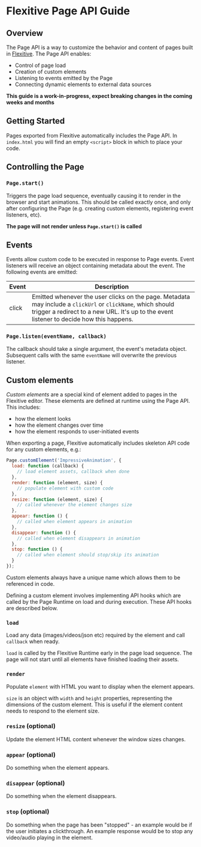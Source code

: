 # Flexitive Page API Guide

## Overview
The Page API is a way to customize the behavior and content of pages built in [Flexitive](https://flexitive.com). The Page API enables:

* Control of page load
* Creation of custom elements
* Listening to events emitted by the Page
* Connecting dynamic elements to external data sources

**This guide is a work-in-progress, expect breaking changes in the coming weeks and months**

## Getting Started
Pages exported from Flexitive automatically includes the Page API. In `index.html` you will find an empty `<script>` block in which to place your code.

## Controlling the Page

### `Page.start()`
Triggers the page load sequence, eventually causing it to render in the browser and start animations. This should be called exactly once, and only after configuring the Page (e.g. creating custom elements, registering event listeners, etc).

**The page will not render unless `Page.start()` is called**

## Events
Events allow custom code to be executed in response to Page events. Event listeners will receive an object containing metadata about the event. The following events are emitted:

| Event | Description |
| --- | --- |
| click | Emitted whenever the user clicks on the page. Metadata may include a `clickUrl` or `clickName`, which should trigger a redirect to a new URL. It's up to the event listener to decide how this happens. |

### `Page.listen(eventName, callback)`
The callback should take a single argument, the event's metadata object. Subsequent calls with the same `eventName` will overwrite the previous listener.

## Custom elements
*Custom elements* are a special kind of element added to pages in the Flexitive editor. These elements are defined at runtime using the Page API. This includes:

* how the element looks
* how the element changes over time
* how the element responds to user-initiated events

When exporting a page, Flexitive automatically includes skeleton API code for any custom elements, e.g.:

```javascript
Page.customElement('ImpressiveAnimation', {
  load: function (callback) {
    // load element assets, callback when done
  },
  render: function (element, size) {
    // populate element with custom code
  },
  resize: function (element, size) {
    // called whenever the element changes size
  },
  appear: function () {
    // called when element appears in animation
  },
  disappear: function () {
    // called when element disappears in animation
  },
  stop: function () {
    // called when element should stop/skip its animation
  }
});
```

Custom elements always have a unique name which allows them to be referenced in code.

Defining a custom element involves implementing API hooks which are called by the Page Runtime on load and during execution. These API hooks are described below.

### `load`
Load any data (images/videos/json etc) required by the element and call `callback` when ready.

`load` is called by the Flexitive Runtime early in the page load sequence. The page will not start until all elements have finished loading their assets.

### `render`
Populate `element` with HTML you want to display when the element appears.

`size` is an object with `width` and `height` properties, representing the dimensions of the custom element. This is useful if the element content needs to respond to the element size.

### `resize` (optional)
Update the element HTML content whenever the window sizes changes.

### `appear` (optional)
Do something when the element appears.

### `disappear` (optional)
Do something when the element disappears.

### `stop` (optional)
Do something when the page has been "stopped" - an example would be if the user initiates a clickthrough. An example response would be to stop any video/audio playing in the element.
